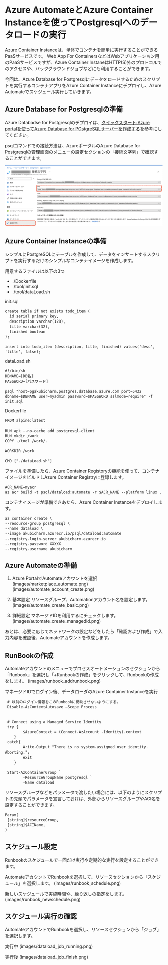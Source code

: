 # Azure AutomateとAzure Container Instanceを使ってPostgresqlへのデータロードの実行


Azure Container Instanceは、単体でコンテナを簡単に実行することができるPaaSサービスです。
Web App For ContainersなどはWebアプリケーション用のPaaSサービスですが、Azure Container InstaneはHTTP(S)外のプロトコルでのアクセスや、バックグラウンドジョブなどにも利用することができます。

今回は、Azure Database for Postgresqlにデータをロードするためのスクリプトを実行するコンテナアプリをAzure Container Instanceにデプロイし、Azure Automateでスケジュール実行していきます。


## Azure Database for Postgresqlの準備

Azure Databadse for Postgresqlのデプロイは、[クイックスタート:Azure portalを使ってAzure Database for POstgreSQLサーバーを作成する](https://learn.microsoft.com/ja-jp/azure/postgresql/single-server/quickstart-create-server-database-portal)を参考にしてください。


psqlコマンドでの接続方法は、AzureポータルのAzure Database for Postgresqlの管理画面のメニューの設定セクションの「接続文字列」で確認することができます。

![Postgresql 接続文字列](images/pg_connstring.png)


## Azure Container Instanceの準備

シンプルにPostgreSQLにテーブルを作成して、データをインサートするスクリプトを実行するだけのシンプルなコンテナイメージを作成します。

用意するファイルは以下の3つ
* ./Dockerfile
* ./tool/init.sql
* ./tool/dataLoad.sh


init.sql

```
create table if not exists todo_item (
  id serial primary key,
  description varchar(128),
  title varchar(32),
  finished boolean
);

insert into todo_item (description, title, finished) values('desc', 'title', false);
```

dataLoad.sh

``` 
#!/bin/sh
DBNAME=[DB名]
PASSWORD=[パスワード]

psql "host=pgakubicharm.postgres.database.azure.com port=5432 dbname=$DBNAME user=myadmin password=$PASSWORD sslmode=require" -f init.sql
```

Dockerfile
```
FROM alpine:latest

RUN apk --no-cache add postgresql-client
RUN mkdir /work
COPY ./tool /work/.

WORKDIR /work

CMD ["./dataLoad.sh"]
```

ファイルを準備したら、Azure Container Registoryの機能を使って、コンテナイメージをビルドしAzure Container Registryに登録します。

```
ACR_NAME=myacr
az acr build -t psql/dataload:automate -r $ACR_NAME --platform linux .
```

コンテナイメージが準備できあたら、Azure Container Instanceをデプロイします。
```
az container create \
--resource-group postgresql \
--name dataload \
--image akubicharm.azurecr.io/psql/dataload:automate 
--registry-login-server akubicharm.azurecr.io 
--registry-password XXXXX
--registry-username akubicharm
```


## Azure Automateの準備

1. Azure PortalでAutomateアカウントを選択
(images/marketplace_automate.png)
(images/automate_account_create.png)

2. 基本設定
リソースグループ、Automationアカウント名を設定します。
(images/automate_create_basic.png)


3. 詳細設定
マネージドIDを利用するにチェックします。
(images/automate_create_managedid.png)

あとは、必要に応じてネットワークの設定などをしたら「確認および作成」で入力内容を確認後、Automateアカウントを作成します。


## RunBookの作成
Automateアカウントのメニューでプロセスオートメーションのセクションから「Runbook」を選択し「+Runbookの作成」をクリックして、Runbookの作成をします。
(images/runbook_addrunbook.png)


マネージドIDでログイン後、データローダのAzure Container Instanceを実行

```
 # 以前のログイン情報をこのRunbookに反映させないようにする。
 Disable-AzContextAutosave –Scope Process


 # Connect using a Managed Service Identity
 try {
        $AzureContext = (Connect-AzAccount -Identity).context
    }
 catch{
        Write-Output "There is no system-assigned user identity. Aborting."; 
        exit
    }

 Start-AzContainerGroup `
		-ResourceGroupName postgresql `
		-Name dataload
```

リソースグループなどをパラメータで渡したい場合には、以下のようにスクリプトの先頭でパラメータを宣言しておけば、外部からリソースグループやACI名を設定することができます。

```
Param(
 [string]$resourceGroup,
 [string]$ACIName,
)
```

## スケジュール設定
Runbookのスケジュールで一回だけ実行や定期的な実行を設定することができます。

AutomateアカウントでRunbookを選択して、リソースセクションから「スケジュール」を選択します。
(images/runbook_schedule.png)


新しいスケジュールで実施時間や、繰り返しの指定をします。
(images/runbook_newschedule.png)


## スケジュール実行の確認
AutomateアカウントでRunbookを選択し、リソースセクションから「ジョブ」を選択します。


実行中
(images/dataload_job_running.png)

実行後
(images/dataload_job_finish.png)
